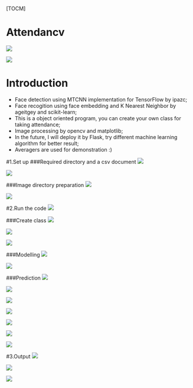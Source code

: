 [TOCM]

# Attendancv

![](https://github.com/15077693d/Attendancv/blob/master/readme_img/2c.prediction.png?raw=true)

![](https://github.com/15077693d/Attendancv/blob/master/readme_img/3.result.png?raw=true)
# Introduction

- Face detection using MTCNN implementation for TensorFlow by ipazc;
- Face recogition using face embedding and K Nearest Neighbor by ageitgey and scikit-learn;
- This is a object oriented program, you can create your own class for taking attendance;
- Image processing by opencv and matplotlib;
- In the future, I will deploy it by Flask, try different machine learning algorithm for better result;
- Averagers are used for demonstration :)

#1.Set up 
###Required directory and a csv document
![](https://github.com/15077693d/Attendancv/blob/master/readme_img/1.createdoc.png?raw=true)


![](https://github.com/15077693d/Attendancv/blob/master/readme_img/1.createtable.png?raw=true)

###Image directory preparation
![](https://github.com/15077693d/Attendancv/blob/master/readme_img/1.createindivdiual.png?raw=true)

![](https://github.com/15077693d/Attendancv/blob/master/readme_img/1.createclass.png?raw=true)

#2.Run the code
![](https://github.com/15077693d/Attendancv/blob/master/readme_img/2.runcode.png?raw=true)

###Create class
![](https://github.com/15077693d/Attendancv/blob/master/readme_img/2a.detectindivdualface.png?raw=true)


![](https://github.com/15077693d/Attendancv/blob/master/readme_img/2a.save_annotated1.png?raw=true)


![](https://github.com/15077693d/Attendancv/blob/master/readme_img/2a.save_annotated2.png?raw=true)

###Modelling
![](https://github.com/15077693d/Attendancv/blob/master/readme_img/2b.create_dict_model_1.png?raw=true)


![](https://github.com/15077693d/Attendancv/blob/master/readme_img/2b.create_dict_model_2.png?raw=true)

###Prediction
![](https://github.com/15077693d/Attendancv/blob/master/readme_img/2c.prediction_annotation_1.png?raw=true)

![](https://github.com/15077693d/Attendancv/blob/master/readme_img/2c.prediction_annotation3.png?raw=true)

![](https://github.com/15077693d/Attendancv/blob/master/readme_img/2c.prediction_annotation2.png?raw=true)

![](https://github.com/15077693d/Attendancv/blob/master/readme_img/2c.prediction_annotation4.png?raw=true)

![](https://github.com/15077693d/Attendancv/blob/master/readme_img/2c.prediction_annotation5.png?raw=true)

![](https://github.com/15077693d/Attendancv/blob/master/readme_img/2c.prediction_annotation6.png?raw=true)

![](https://github.com/15077693d/Attendancv/blob/master/readme_img/2c.prediction.png?raw=true)

#3.Output
![](https://github.com/15077693d/Attendancv/blob/master/readme_img/2d.prediction_model.png?raw=true)

![](https://github.com/15077693d/Attendancv/blob/master/readme_img/2d.prediction_table.png?raw=true)

![](https://github.com/15077693d/Attendancv/blob/master/readme_img/3.result.png?raw=true)

